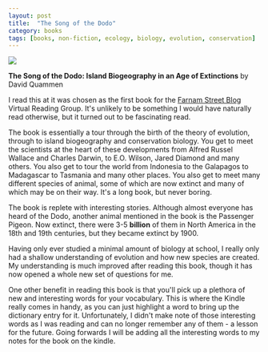 ```yaml
---
layout: post
title:  "The Song of the Dodo"
category: books
tags: [books, non-fiction, ecology, biology, evolution, conservation]
---
```

<a target="_blank"  href="https://www.amazon.com/gp/product/B004G8QS7G/ref=as_li_tl?ie=UTF8&camp=1789&creative=9325&creativeASIN=B004G8QS7G&linkCode=as2&tag=42models-20&linkId=d9079e1b23dd74f349c09e40763c36ca"><img border="0" src="//ws-na.amazon-adsystem.com/widgets/q?_encoding=UTF8&MarketPlace=US&ASIN=B004G8QS7G&ServiceVersion=20070822&ID=AsinImage&WS=1&Format=_SL160_&tag=42models-20" ></a><img src="//ir-na.amazon-adsystem.com/e/ir?t=42models-20&l=am2&o=1&a=B004G8QS7G" width="1" height="1" border="0" alt="" style="border:none !important; margin:0px !important;" />

**The Song of the Dodo: Island Biogeography in an Age of Extinctions** by David Quammen

I read this at it was chosen as the first book for the [Farnam Street Blog](https://www.farnamstreetblog.com/about/) Virtual Reading Group. It's unlikely to be something I would have naturally read otherwise, but it turned out to be  fascinating read. 

The book is essentially a tour through the birth of the theory of evolution, through to island biogeography and conservation biology. You get to meet the scientists at the heart of these developments from Alfred Russel Wallace and Charles Darwin, to E.O. Wilson, Jared Diamond and many others. You also get to tour the world from Indonesia to the Galapagos to Madagascar to Tasmania and many other places. You also get to meet many different species of animal, some of which are now extinct and many of which may be on their way. It's a long book, but never boring. 

The book is replete with interesting stories. Although almost everyone has heard of the Dodo, another animal mentioned in the book is the Passenger Pigeon. Now extinct, there were 3-5 **billion** of them in North America in the 18th and 19th centuries, but they became extinct by 1900.

Having only ever studied a minimal amount of biology at school, I really only had a shallow understanding of evolution and how new species are created. My understanding is much improved after reading this book, though it has now opened a whole new set of questions for me. 

One other benefit in reading this book is that you'll pick up a plethora of new and interesting words for your vocabulary. This is where the Kindle really comes in handy, as you can just highlight a word to bring up the dictionary entry for it. Unfortunately, I didn't make note of those interesting words as I was reading and can no longer remember any of them - a lesson for the future. Going forwards I will be adding all the interesting words to my notes for the book on the kindle.